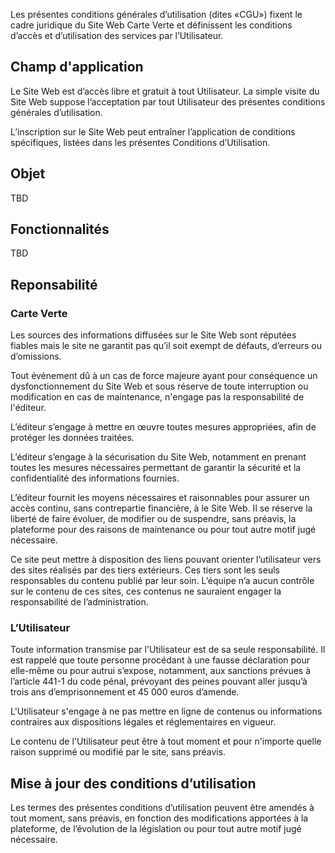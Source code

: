 Les présentes conditions générales d’utilisation (dites «CGU») fixent le cadre juridique du Site Web Carte Verte et définissent les conditions d’accès et d’utilisation des services par l’Utilisateur.

## Champ d'application
Le Site Web est d’accès libre et gratuit à tout Utilisateur. La simple visite du Site Web suppose l’acceptation par tout Utilisateur des présentes conditions générales d’utilisation.

L’inscription sur le Site Web peut entraîner l’application de conditions spécifiques, listées dans les présentes Conditions d’Utilisation.

## Objet
TBD

## Fonctionnalités
TBD

## Reponsabilité
### Carte Verte
Les sources des informations diffusées sur le Site Web sont réputées fiables mais le site ne garantit pas qu’il soit exempt de défauts, d’erreurs ou d’omissions.

Tout événement dû à un cas de force majeure ayant pour conséquence un dysfonctionnement du Site Web et sous réserve de toute interruption ou modification en cas de maintenance, n'engage pas la responsabilité de l'éditeur.

L’éditeur s’engage à mettre en œuvre toutes mesures appropriées, afin de protéger les données traitées.

L’éditeur s’engage à la sécurisation du Site Web, notamment en prenant toutes les mesures nécessaires permettant de garantir la sécurité et la confidentialité des informations fournies.

L’éditeur fournit les moyens nécessaires et raisonnables pour assurer un accès continu, sans contrepartie financière, à le Site Web. Il se réserve la liberté de faire évoluer, de modifier ou de suspendre, sans préavis, la plateforme pour des raisons de maintenance ou pour tout autre motif jugé nécessaire.

Ce site peut mettre à disposition des liens pouvant orienter l’utilisateur vers des sites réalisés par des tiers extérieurs. Ces tiers sont les seuls responsables du contenu publié par leur soin. L’équipe n’a aucun contrôle sur le contenu de ces sites, ces contenus ne sauraient engager la responsabilité de l’administration.

### L’Utilisateur
Toute information transmise par l'Utilisateur est de sa seule responsabilité. Il est rappelé que toute personne procédant à une fausse déclaration pour elle-même ou pour autrui s’expose, notamment, aux sanctions prévues à l’article 441-1 du code pénal, prévoyant des peines pouvant aller jusqu’à trois ans d’emprisonnement et 45 000 euros d’amende.

L'Utilisateur s'engage à ne pas mettre en ligne de contenus ou informations contraires aux dispositions légales et réglementaires en vigueur.

Le contenu de l'Utilisateur peut être à tout moment et pour n'importe quelle raison supprimé ou modifié par le site, sans préavis.

## Mise à jour des conditions d’utilisation
Les termes des présentes conditions d’utilisation peuvent être amendés à tout moment, sans préavis, en fonction des modifications apportées à la plateforme, de l’évolution de la législation ou pour tout autre motif jugé nécessaire.
